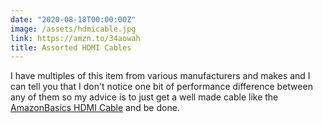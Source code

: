 ```yaml
---
date: "2020-08-18T00:00:00Z"
image: /assets/hdmicable.jpg
link: https://amzn.to/34aowah
title: Assorted HDMI Cables
---
```


I have multiples of this item from various manufacturers and makes and I can tell you that I don't notice one bit of performance difference between any of them so my advice is to just get a well made cable like the [AmazonBasics HDMI Cable](https://amzn.to/34aowah) and be done.
